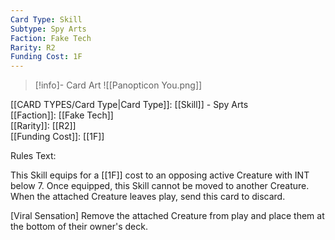 ```yaml
---
Card Type: Skill
Subtype: Spy Arts
Faction: Fake Tech
Rarity: R2
Funding Cost: 1F
---
```

> [!info]- Card Art
> ![[Panopticon You.png]]

[[CARD TYPES/Card Type|Card Type]]: [[Skill]] - Spy Arts  
[[Faction]]: [[Fake Tech]]  
[[Rarity]]: [[R2]]  
[[Funding Cost]]: [[1F]]  

Rules Text:  

This Skill equips for a [[1F]] cost to an opposing active Creature with INT below 7.
Once equipped, this Skill cannot be moved to another Creature.
When the attached Creature leaves play, send this card to discard.  

[Viral Sensation] Remove the attached Creature from play and place them at the bottom of their owner's deck.  


